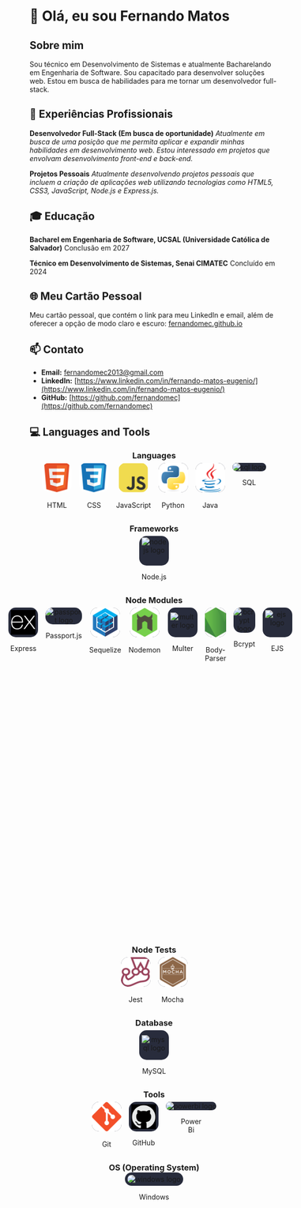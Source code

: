 # 👋 Olá, eu sou Fernando Matos

## Sobre mim
Sou técnico em Desenvolvimento de Sistemas e atualmente Bacharelando em Engenharia de Software. Sou capacitado para desenvolver soluções web. Estou em busca de habilidades para me tornar um desenvolvedor full-stack.

## 💼 Experiências Profissionais

**Desenvolvedor Full-Stack (Em busca de oportunidade)**
*Atualmente em busca de uma posição que me permita aplicar e expandir minhas habilidades em desenvolvimento web. Estou interessado em projetos que envolvam desenvolvimento front-end e back-end.*

**Projetos Pessoais**
*Atualmente desenvolvendo projetos pessoais que incluem a criação de aplicações web utilizando tecnologias como HTML5, CSS3, JavaScript, Node.js e Express.js.*


## 🎓 Educação
**Bacharel em Engenharia de Software, UCSAL (Universidade Católica de Salvador)**
Conclusão em 2027

**Técnico em Desenvolvimento de Sistemas, Senai CIMATEC**
Concluído em 2024

## 🌐 Meu Cartão Pessoal
Meu cartão pessoal, que contém o link para meu LinkedIn e email, além de oferecer a opção de modo claro e escuro: [fernandomec.github.io](https://fernandomec.github.io)

## 📫 Contato
- **Email:** fernandomec2013@gmail.com
- **LinkedIn:** [https://www.linkedin.com/in/fernando-matos-eugenio/](https://www.linkedin.com/in/fernando-matos-eugenio/)
- **GitHub:** [https://github.com/fernandomec](https://github.com/fernandomec)

## 💻 Languages and Tools 

<h3 align="center" style="margin: 10px 0px 0px 0px;">Languages</h3>
<div align="center" style="border-radius: 15px; padding: 5px; display: flex; justify-content: center; gap: 15px;">
    <div style="text-align: center;">
        <img src="https://raw.githubusercontent.com/devicons/devicon/master/icons/html5/html5-original.svg" title="HTML" alt="html logo" style="width: 60px; height: 60px; border-radius: 15px; object-fit: cover; background-color: #e44d26;" />
        <p>HTML</p>
    </div>
    <div style="text-align: center;">
        <img src="https://raw.githubusercontent.com/devicons/devicon/master/icons/css3/css3-original.svg" title="CSS" alt="css logo" style="width: 60px; height: 60px; border-radius: 15px; object-fit: cover; background-color: #1572b6;" />
        <p>CSS</p>
    </div>
    <div style="text-align: center;">
        <img src="https://raw.githubusercontent.com/devicons/devicon/master/icons/javascript/javascript-original.svg" title="JavaScript" alt="javascript logo" style="width: 60px; height: 60px; border-radius: 15px; object-fit: cover; background-color: #f0db4f;" />
        <p>JavaScript</p>
    </div>
    <div style="text-align: center;">
        <img src="https://raw.githubusercontent.com/devicons/devicon/master/icons/python/python-original.svg" title="Python" alt="python logo" style="width: 60px; height: 60px; border-radius: 15px; object-fit: cover; background-color: #282c3c;" />
        <p>Python</p>
    </div>
    <div style="text-align: center;">
        <img src="https://raw.githubusercontent.com/devicons/devicon/master/icons/java/java-original.svg" title="Java" alt="java logo" style="width: 60px; height: 60px; border-radius: 15px; object-fit: cover; background-color: #282c3c;" />
        <p>Java</p>
    </div>
    <div style="text-align: center;">
        <img src="https://play-lh.googleusercontent.com/2F8NZ1DXj3PPzEULymMj0aO2ENtGWzUbbVnVMN5L5nZZG9kGShmdHladstggDif7WKs=w526-h296-rw" title="SQL" alt="sql logo" style="width: 60px; height: 60px; border-radius: 15px; object-fit: cover; background-color: #282c3c;" />
        <p>SQL</p>
    </div>
</div>

<h3 align="center" style="margin: 10px 0px 0px 0px;">Frameworks</h3>
<div align="center" style="border-radius: 15px; padding: 5px; display: flex; justify-content: center; gap: 15px;">
    <div style="text-align: center;">
        <div style="display: flex; align-items: center; text-align: center; width: 60px; height: 60px; border-radius: 15px; object-fit: cover; background-color: #282c3c; justify-content: center;">
            <img src="https://static-00.iconduck.com/assets.00/node-js-icon-454x512-nztofx17.png" title="Node.js" alt="nodejs logo" style="width: 50px; height: 55px;" />
        </div>
        <p>Node.js</p>
    </div>
</div>

<h3 align="center" style="margin: 10px 0px 0px 0px;">Node Modules</h3>
<div align="center" style="border-radius: 15px; padding: 5px; display: flex; justify-content: center; gap: 15px;">
    <div style="text-align: center;">
        <div style="display: flex; align-items: center; text-align: center; width: 60px; height: 60px; border-radius: 15px; object-fit: cover; background-color: #282c3c; justify-content: center;">
            <img src="https://raw.githubusercontent.com/devicons/devicon/master/icons/express/express-original.svg" title="Express" alt="express logo" style="width: 50px; height: 50px; filter: invert(100%);" />
        </div>
        <p>Express</p>
    </div>
    <div style="text-align: center;">
        <img src="https://images.ctfassets.net/vwq10xzbe6iz/tnwT7PN9aBmT7vgkTtGhV/940f001eb249a42904cd40e64d13c7e9/passportJS-300x300.png" title="Passport.js" alt="passport logo" style="width: 60px; height: 60px; border-radius: 15px; object-fit: cover; background-color: #282c3c;" />
        <p>Passport.js</p>
    </div>
    <div style="text-align: center;">
        <img src="https://raw.githubusercontent.com/devicons/devicon/master/icons/sequelize/sequelize-original.svg" title="Sequelize" alt="sequelize logo" style="width: 60px; height: 60px; border-radius: 15px; object-fit: cover; background-color: #282c3c;" />
        <p>Sequelize</p>
    </div>
    <div style="text-align: center;">
        <img src="https://raw.githubusercontent.com/devicons/devicon/master/icons/nodemon/nodemon-original.svg" title="Nodemon" alt="nodemon logo" style="width: 60px; height: 60px; border-radius: 15px; object-fit: cover; background-color: #282c3c;" />
        <p>Nodemon</p>
    </div>
    <div style="text-align: center;">
        <div style="display: flex; align-items: center; text-align: center; width: 60px; height: 60px; border-radius: 15px; object-fit: cover; background-color: #282c3c; justify-content: center;">
            <img src="https://www.pngplay.com/wp-content/uploads/8/Upload-Icon-Image-Background-PNG-Image.png" title="Multer" alt="multer logo" style="width: 50px; height: 40px;" />
        </div>
        <p>Multer</p>
    </div>
    <div style="text-align: center;">
        <img src="https://raw.githubusercontent.com/devicons/devicon/master/icons/nodejs/nodejs-original.svg" title="Body-Parser" alt="body-parser logo" style="width: 60px; height: 60px; border-radius: 15px; object-fit: cover; background-color: #282c3c;" />
        <p>Body-Parser</p>
    </div>
    <div style="text-align: center;">
        <img src="https://repository-images.githubusercontent.com/139898859/9617c480-81c2-11ea-94fc-322231ead1f0" title="Bcrypt" alt="bcrypt logo" style="width: 60px; height: 60px; border-radius: 15px; object-fit: cover; background-color: #282c3c;" />
        <p>Bcrypt</p>
    </div>
    <div style="text-align: center;">
        <div style="display: flex; align-items: center; text-align: center; width: 60px; height: 60px; border-radius: 15px; object-fit: cover; background-color: #282c3c; justify-content: center;">
            <img src="https://img.icons8.com/?size=512&id=puL87ypQPxxr&format=png" title="EJS" alt="ejs logo" style="width: 50px; height: 50px;" />
        </div>
        <p>EJS</p>
    </div>
    
    <div>
        <div style="text-align: center; width: 60px; height: 60px; border-radius: 15px; object-fit: cover; background-color: #282c3c;">
            <img src="https://raw.githubusercontent.com/devicons/devicon/master/icons/handlebars/handlebars-original.svg" title="Express-Handlebars" alt="express-handlebars logo" style="width: 50px; height: 50px; filter: invert(100%);" />
        </div>
        <p>Express<br>Handlebars</p>
    </div>
</div>

<h3 align="center" style="margin: 10px 0px 0px 0px;">Node Tests</h3>
<div align="center" style="border-radius: 15px; padding: 5px; display: flex; justify-content: center; gap: 15px;">
    <div style="text-align: center;">
        <img src="https://raw.githubusercontent.com/devicons/devicon/master/icons/jest/jest-plain.svg" title="Jest" alt="jest logo" style="width: 60px; height: 60px; border-radius: 15px; object-fit: cover; background-color: #282c3c;" />
        <p>Jest</p>
    </div>
    <div style="text-align: center;">
        <img src="https://raw.githubusercontent.com/devicons/devicon/master/icons/mocha/mocha-original.svg" title="Mocha" alt="mocha logo" style="width: 60px; height: 60px; border-radius: 15px; object-fit: cover; background-color: #282c3c;" />
        <p>Mocha</p>
    </div>
</div>

<h3 align="center" style="margin: 10px 0px 0px 0px;">Database</h3>
<div align="center" style="border-radius: 15px; padding: 5px; display: flex; justify-content: center; gap: 15px;">
    <div style="text-align: center;">
        <div style="display: flex; align-items: center; text-align: center; width: 60px; height: 60px; border-radius: 15px; object-fit: cover; background-color: #282c3c; justify-content: center;">
            <img src="https://d1.awsstatic.com/asset-repository/products/amazon-rds/1024px-MySQL.ff87215b43fd7292af172e2a5d9b844217262571.png" title="MySQL" alt="mysql logo" style="width: 50px; height: 40px;" />
        </div>
        <p>MySQL</p>
    </div>
</div>

<h3 align="center" style="margin: 10px 0px 0px 0px;">Tools</h3>
<div align="center" style="padding: 5px; display: flex; justify-content: center; gap: 15px;">
    <div style="text-align: center;">
        <img src="https://raw.githubusercontent.com/devicons/devicon/master/icons/git/git-original.svg" title="Git" alt="git logo" style="width: 60px; height: 60px; border-radius: 15px; object-fit: cover; background-color: #282c3c;" />
        <p>Git</p>
    </div>
    <div style="text-align: center;">
        <div style="display: flex; align-items: center; justify-content: center; width: 60px; height: 60px; border-radius: 15px; object-fit: cover; background-color: #282c3c;">
            <img src="https://raw.githubusercontent.com/devicons/devicon/master/icons/github/github-original.svg" title="github" alt="github logo" style="width: 50px; height: 50px; filter: invert(100%);" />
        </div>
        <p>GitHub</p>
    </div>
    <div style="text-align: center;">
        <img src="https://cdn.windowsreport.com/wp-content/uploads/sites/2/2024/04/Fix-Power-Bi-column-errors.jpg" title="Power BI" alt="powerbi logo" style="width: 60px; height: 60px; border-radius: 15px; object-fit: cover; background-color: #282c3c;" />
        <p>Power<br>Bi</p>
    </div>
</div>

<h3 align="center" style="margin: 10px 0px 0px 0px;">OS (Operating System)</h3>

<div style="text-align: center;">
    <img src="https://img.icons8.com/color/200/windows-10.png" title="Windows" alt="windows logo" style="width: 60px; height: 60px; border-radius: 15px; object-fit: cover; background-color: #282c3c; padding: 5px;" />
    <p>Windows</p>
</div>
